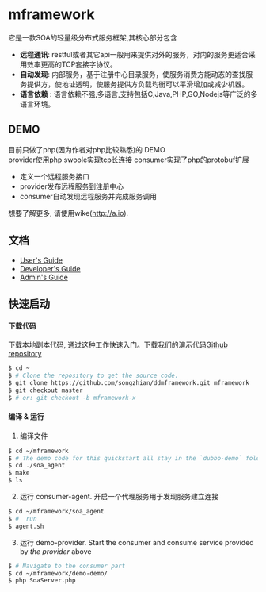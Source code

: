 # mframework

它是一款SOA的轻量级分布式服务框架,其核心部分包含
* **远程通讯**: restful或者其它api一般用来提供对外的服务，对内的服务更适合采用效率更高的TCP套接字协议。
* **自动发现**: 内部服务，基于注册中心目录服务，使服务消费方能动态的查找服务提供方，使地址透明，使服务提供方负载均衡可以平滑增加或减少机器。
* **语言依赖**  : 语言依赖不强,多语言,支持包括C,Java,PHP,GO,Nodejs等广泛的多语言环境。

## DEMO
目前只做了php(因为作者对php比较熟悉)的 DEMO  
  provider使用php swoole实现tcp长连接
  consumer实现了php的protobuf扩展
* 定义一个远程服务接口
* provider发布远程服务到注册中心
* consumer自动发现远程服务并完成服务调用

想要了解更多, 请使用wike(http://a.io).

## 文档

* [User's Guide](http://a.io)
* [Developer's Guide](http://a.io)
* [Admin's Guide](http://a.io)

## 快速启动
#### 下载代码
下载本地副本代码, 通过这种工作快速入门。下载我们的演示代码[Github repository](https://github.com/songzhian/ddmframework)


```sh
$ cd ~
$ # Clone the repository to get the source code.
$ git clone https://github.com/songzhian/ddmframework.git mframework
$ git checkout master
$ # or: git checkout -b mframework-x
```
#### 编译 & 运行
1. 编译文件

```sh
$ cd ~/mframework
$ # The demo code for this quickstart all stay in the `dubbo-demo` folder
$ cd ./soa_agent
$ make
$ ls
```
2. 运行 consumer-agent. 开启一个代理服务用于发现服务建立连接
```sh
$ cd ~/mframework/soa_agent
$ #  run
$ agent.sh
```

3. 运行 demo-provider. Start the consumer and consume service provided by _the provider_ above

```sh
$ # Navigate to the consumer part
$ cd ~/mframework/demo-demo/
$ php SoaServer.php
```



